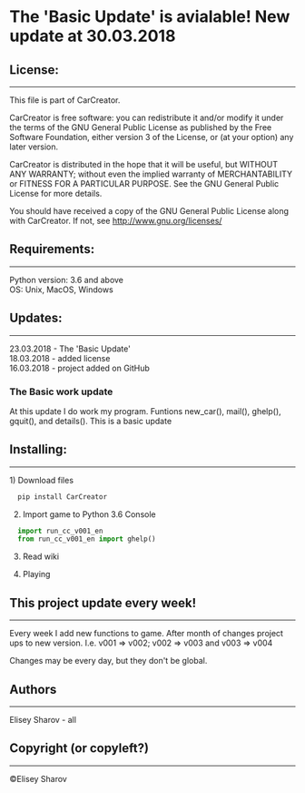 <p style = "text-align:center;"><h1> The 'Basic Update' is avialable! New update at 30.03.2018 </h1></p> 
<h2> License: </h2>
<hr>
This file is part of CarCreator.

CarCreator is free software: you can redistribute it and/or modify
it under the terms of the GNU General Public License as published by
the Free Software Foundation, either version 3 of the License, or
(at your option) any later version.

CarCreator is distributed in the hope that it will be useful,
but WITHOUT ANY WARRANTY; without even the implied warranty of
MERCHANTABILITY or FITNESS FOR A PARTICULAR PURPOSE.  See the
GNU General Public License for more details.

You should have received a copy of the GNU General Public License
along with CarCreator.  If not, see http://www.gnu.org/licenses/

<h2> Requirements: </h2>
<hr>
Python version: 3.6 and above <br>
OS: Unix, MacOS, Windows

<h2> Updates: </h2>
<hr>

23.03.2018 - The 'Basic Update' <br>
18.03.2018 - added license <br>
16.03.2018 - project added on GitHub <br>

<h3> The Basic work update </h3>
At this update I do work my program. Funtions new_car(), mail(), ghelp(), gquit(), and details().
This is a basic update

<h2> Installing: </h2>
<hr>
1) Download files

```bash
  pip install CarCreator
```
2) Import game to Python 3.6 Console

```python
  import run_cc_v001_en
  from run_cc_v001_en import ghelp()
```
3) Read wiki

4) Playing

<h2> This project update every week! </h2>
<hr>

Every week I add new functions to game. After month of changes project ups to new version. I.e. v001 => v002; v002 => v003 and v003 => v004

Changes may be every day, but they don't be global.

<h2> Authors </h2>
<hr>

Elisey Sharov - all

<h2> Copyright (or copyleft?) </h2>
<hr>
©Elisey Sharov
